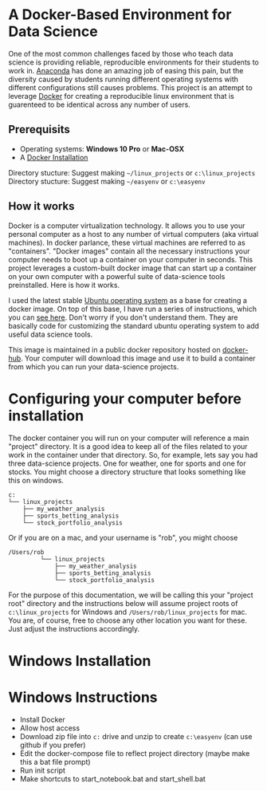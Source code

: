 # A Docker-Based Environment for Data Science

One of the most common challenges faced by those who teach data science is providing reliable, reproducible environments for their students to work in.  [Anaconda](https://www.anaconda.com/) has done an amazing job of easing this pain, but the diversity caused by students running different operating systems with different configurations still causes problems.  This project is an attempt to leverage [Docker](https://www.docker.com/products/docker-desktop) for creating a reproducible linux environment that is guarenteed to be identical across any number of users.

## Prerequisits
* Operating systems:  **Windows 10 Pro** or **Mac-OSX**
* A [Docker Installation](https://www.docker.com/products/docker-desktop)





Directory stucture:  Suggest making `~/linux_projects` or `c:\linux_projects`
Directory stucture:  Suggest making `~/easyenv` or `c:\easyenv`

## How it works
Docker is a computer virtualization technology.  It allows you to use your personal computer as a host to any number of virtual computers (aka virtual machines).  In docker parlance, these virtual machines are referred to as "containers".  "Docker images" contain all the necessary instructions your computer needs to boot up a container on your computer in seconds.  This project leverages a custom-built docker image that can start up a container on your own computer with a powerful suite of data-science tools preinstalled.  Here is how it works.

I used the latest stable [Ubuntu operating system](https://hub.docker.com/_/ubuntu) as a base for creating a docker image.  On top of this base, I have run a series of instructions, which you can [see here](https://github.com/robdmc/easyenv/blob/master/build/Dockerfile).  Don't worry if you don't understand them.  They are basically code for customizing the standard ubuntu operating system to add useful data science tools.

This image is maintained in a public docker repository hosted on [docker-hub](https://hub.docker.com/r/robdmc/easyenv).  Your computer will download this image and use it to build a container from which you can run your data-science projects.

# Configuring your computer before installation
The docker container you will run on your computer will reference a main "project" directory.  It is a good idea to keep all of the files related to your work in the container under that directory.  So, for example, lets say you had three data-science projects.  One for weather, one for sports and one for stocks.  You might choose a directory structure that looks something like this on windows.

```
c:
└── linux_projects
    ├── my_weather_analysis
    ├── sports_betting_analysis
    └── stock_portfolio_analysis
```

Or if you are on a mac, and your username is "rob", you might choose

```
/Users/rob
         └── linux_projects
             ├── my_weather_analysis
             ├── sports_betting_analysis
             └── stock_portfolio_analysis
```

For the purpose of this documentation, we will be calling this your "project root" directory and the instructions below will assume project roots of  `c:\linux_projects` for Windows and `/Users/rob/linux_projects` for mac.  You are, of course, free to choose any other location you want for these.  Just adjust the instructions accordingly.

# Windows Installation



# Windows Instructions
* Install Docker
* Allow host access
* Download zip file into `c:` drive and unzip to create `c:\easyenv`  (can use github if you prefer)
* Edit the docker-compose file to reflect project directory (maybe make this a bat file prompt)
* Run init script
* Make shortcuts to start_notebook.bat and start_shell.bat



